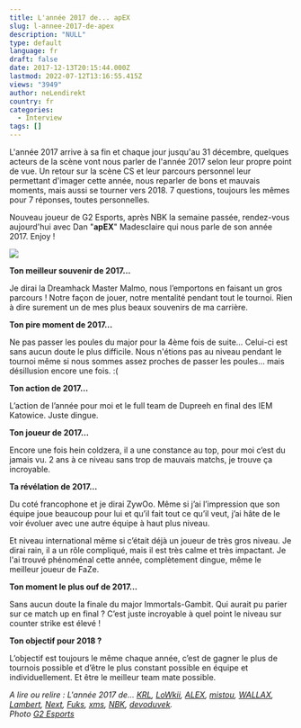 ```yaml
---
title: L'année 2017 de... apEX
slug: l-annee-2017-de-apex
description: "NULL"
type: default
language: fr
draft: false
date: 2017-12-13T20:15:44.000Z
lastmod: 2022-07-12T13:16:55.415Z
views: "3949"
author: neLendirekt
country: fr
categories:
  - Interview
tags: []
---
```

L'année 2017 arrive à sa fin et chaque jour jusqu'au 31 décembre, quelques acteurs de la scène vont nous parler de l'année 2017 selon leur propre point de vue. Un retour sur la scène CS et leur parcours personnel leur permettant d'imager cette année, nous reparler de bons et mauvais moments, mais aussi se tourner vers 2018\. 7 questions, toujours les mêmes pour 7 réponses, toutes personnelles.

Nouveau joueur de G2 Esports, après NBK la semaine passée, rendez-vous aujourd'hui avec Dan "**apEX**" Madesclaire qui nous parle de son année 2017\. Enjoy !

![](/images/articles/5a31841a544a2/images/UAbIr7edbRj8VBH4bJdGRgbbTlejASmpeUB8wslz.jpeg)

**Ton meilleur souvenir de 2017…**

Je dirai la Dreamhack Master Malmo, nous l’emportons en faisant un gros parcours ! Notre façon de jouer, notre mentalité pendant tout le tournoi. Rien à dire surement un de mes plus beaux souvenirs de ma carrière.

**Ton pire moment de 2017…**

Ne pas passer les poules du major pour la 4ème fois de suite… Celui-ci est sans aucun doute le plus difficile. Nous n'étions pas au niveau pendant le tournoi même si nous sommes assez proches de passer les poules... mais désillusion encore une fois. :(

**Ton action de 2017…**

L’action de l’année pour moi et le full team de Dupreeh en final des IEM Katowice. Juste dingue.

**Ton joueur de 2017…** 

Encore une fois hein coldzera, il a une constance au top, pour moi c’est du jamais vu. 2 ans à ce niveau sans trop de mauvais matchs, je trouve ça incroyable.

**Ta révélation de 2017…**

Du coté francophone et je dirai ZywOo. Même si j’ai l’impression que son équipe joue beaucoup pour lui et qu’il fait tout ce qu’il veut, j’ai hâte de le voir évoluer avec une autre équipe à haut plus niveau.

Et niveau international même si c’était déjà un joueur de très gros niveau. Je dirai rain, il a un rôle compliqué, mais il est très calme et très impactant. Je l'ai trouvé phénoménal cette année, complètement dingue, même le meilleur joueur de FaZe.

**Ton moment le plus ouf de 2017…** 

Sans aucun doute la finale du major Immortals-Gambit. Qui aurait pu parier sur ce match up en final ? C’est juste incroyable à quel point le niveau sur counter strike est élevé ! 

**Ton objectif pour 2018 ?** 

L’objectif est toujours le même chaque année, c’est de gagner le plus de tournois possible et d’être le plus constant possible en équipe et individuellement. Et être le meilleur team mate possible. 

_A lire ou relire : L'année 2017 de... [KRL](https://flickshot.fr/fr/lannee-2017-de-krl/&5a21d5d31156b), [LoWkii](https://flickshot.fr/fr/lannee-2017-de-lowkii/&5a22ecf6d09a3), [ALEX](https://flickshot.fr/fr/lannee-2017-de-alex/&5a244901b21cf), [mistou](https://flickshot.fr/fr/lannee-2017-de-mistou/&5a25be0c9da4d),_ [_WALLAX_](https://flickshot.fr/fr/lannee-2017-de-wallax/&5a26dfe5e869b)_,_ _[Lambert](https://flickshot.fr/fr/lannee-2017-de-lambert/&5a2832f161d8a),_ _[Next](https://flickshot.fr/fr/lannee-2017-de-next/&5a298221de0f1),_ _[Fuks](https://flickshot.fr/fr/lannee-2017-de-fuks/&5a2af2d3e8568),_ _[xms](https://flickshot.fr/fr/lannee-2017-de-xms/&5a2c2d1845edc),_ _[NBK](https://flickshot.fr/fr/lannee-2017-de-nbk/&5a2d98a6c295e),_ [_devoduvek_](https://flickshot.fr/fr/lannee-2017-de-devoduvek/&5a3016eeb35a4)_._  
_Photo_ [_G2 Esports_](https://www.youtube.com/watch?v=A5VY3FZFRT0)
